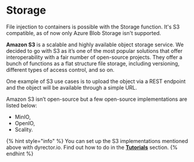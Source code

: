 # Storage

File injection to containers is possible with the Storage function. It's S3 compatible, as of now only Azure Blob Storage isn't supported.

**Amazon S3** is a scalable and highly available object storage service. We decided to go with S3 as it’s one of the most popular solutions that offer interoperability with a fair number of open-source projects. They offer a bunch of functions as a flat structure file storage, including versioning, different types of access control, and so on.

One example of S3 use cases is to upload the object via a REST endpoint and the object will be available through a simple URL.

Amazon S3 isn’t open-source but a few open-source implementations are listed below:

* MinIO,
* OpenIO,
* Scality.

{% hint style="info" %}
You can set up the S3 implementations mentioned above with dyrector.io. Find out how to do in the [**Tutorials**](broken-reference) section.
{% endhint %}
